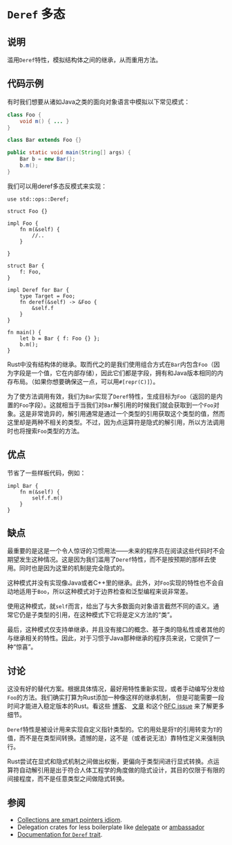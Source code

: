 # `Deref` 多态

## 说明

滥用`Deref`特性，模拟结构体之间的继承，从而重用方法。

## 代码示例

有时我们想要从诸如Java之类的面向对象语言中模拟以下常见模式：

```java
class Foo {
    void m() { ... }
}

class Bar extends Foo {}

public static void main(String[] args) {
    Bar b = new Bar();
    b.m();
}
```

我们可以用deref多态反模式来实现：

```rust,ignore
use std::ops::Deref;

struct Foo {}

impl Foo {
    fn m(&self) {
        //..
    }

}

struct Bar {
    f: Foo,
}

impl Deref for Bar {
    type Target = Foo;
    fn deref(&self) -> &Foo {
        &self.f
    }
}

fn main() {
    let b = Bar { f: Foo {} };
    b.m();
}
```

Rust中没有结构体的继承。取而代之的是我们使用组合方式在`Bar`内包含`Foo`（因为字段是一个值，它在内部存储），因此它们都是字段，拥有和Java版本相同的内存布局。（如果你想要确保这一点，可以用`#[repr(C)]`）。

为了使方法调用有效，我们为`Bar`实现了`Deref`特性，生成目标为`Foo`（返回的是内置的`Foo`字段）。这就相当于当我们对`Bar`解引用的时候我们就会获取到一个`Foo`对象。这是非常诡异的，解引用通常是通过一个类型的引用获取这个类型的值，然而这里却是两种不相关的类型。不过，因为点运算符是隐式的解引用，所以方法调用时也将搜索`Foo`类型的方法。

## 优点

节省了一些样板代码，例如：

```rust,ignore
impl Bar {
    fn m(&self) {
        self.f.m()
    }
}
```

## 缺点

最重要的是这是一个令人惊讶的习惯用法——未来的程序员在阅读这些代码时不会期望发生这种情况。这是因为我们滥用了`Deref`特性，而不是按预期的那样去使用。同时也是因为这里的机制是完全隐式的。

这种模式并没有实现像Java或者C++里的继承。此外，对`Foo`实现的特性也不会自动地适用于`Boo`，所以这种模式对于边界检查和泛型编程来说非常差。

使用这种模式，就`self`而言，给出了与大多数面向对象语言截然不同的语义。通常它仍是子类型的引用，在这种模式下它将是定义方法的“类”。

最后，这种模式仅支持单继承，并且没有接口的概念、基于类的隐私性或者其他的与继承相关的特性。因此，对于习惯于Java那种继承的程序员来说，它提供了一种“惊喜”。

## 讨论

这没有好的替代方案。根据具体情况，最好用特性重新实现，或者手动编写分发给`Foo`的方法。我们确实打算为Rust添加一种像这样的继承机制，
但是可能需要一段时间才能进入稳定版本的Rust。看这些 [博客](http://aturon.github.io/blog/2015/09/18/reuse/)、
[文章](http://smallcultfollowing.com/babysteps/blog/2015/10/08/virtual-structs-part-4-extended-enums-and-thin-traits/)
和这个[RFC issue](https://github.com/rust-lang/rfcs/issues/349) 来了解更多细节。

`Deref`特性是被设计用来实现自定义指针类型的。它的用处是将`T`的引用转变为`T`的值，而不是在类型间转换。遗憾的是，这不是（或者说无法）靠特性定义来强制执行。

Rust尝试在显式和隐式机制之间做出权衡，更偏向于类型间进行显式转换。点运算符自动解引用是出于符合人体工程学的角度做的隐式设计，其目的仅限于有限的间接程度，而不是任意类型之间做隐式转换。

## 参阅

- [Collections are smart pointers idiom](../idioms/deref.md).
- Delegation crates for less boilerplate like [delegate](https://crates.io/crates/delegate)
  or [ambassador](https://crates.io/crates/ambassador)
- [Documentation for `Deref` trait](https://doc.rust-lang.org/std/ops/trait.Deref.html).
